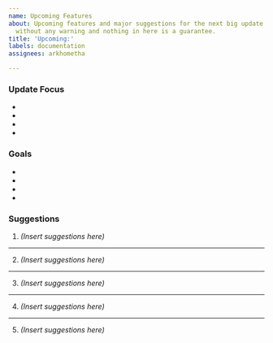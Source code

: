 ```yaml
---
name: Upcoming Features
about: Upcoming features and major suggestions for the next big update. Might change
  without any warning and nothing in here is a guarantee.
title: 'Upcoming:'
labels: documentation
assignees: arkhometha

---
```


### Update Focus
- 
- 
- 
- 

### Goals
- 
- 
- 
- 

### Suggestions
1. _(Insert suggestions here)_

***
2. _(Insert suggestions here)_

***
3. _(Insert suggestions here)_

***
4. _(Insert suggestions here)_

***
5. _(Insert suggestions here)_
